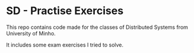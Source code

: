 # SD - Practise Exercises
This repo contains code made for the classes of Distributed Systems from University of Minho.

It includes some exam exercises I tried to solve.


